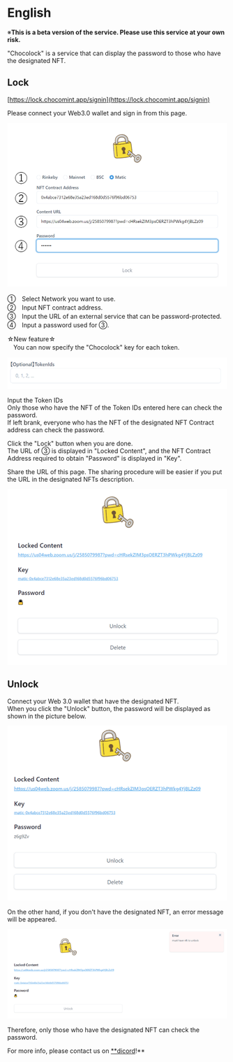 # English

※**This is a beta version of the service. Please use this service at your own risk.**

"Chocolock" is a service that can display the password to those who have the designated NFT.

## Lock

[https://lock.chocomint.app/signin](https://lock.chocomint.app/signin)

Please connect your Web3.0 wallet and sign in from this page.

![](../../../.gitbook/assets/image%20%2836%29.png)

①　Select Network you want to use.  
②　Input NFT contract address.  
③　Input the URL of an external service that can be password-protected.  
④　Input a password used for ③.

☆New feature☆  
　You can now specify the "Chocolock" key for each token.

![](../../../.gitbook/assets/image%20%284%29.png)

Input the Token IDs  
Only those who have the NFT of the Token IDs entered here can check the password.  
If left brank, everyone who has the NFT of the designated NFT Contract address can check the password.

Click the "Lock" button when you are done.  
The URL of ③ is displayed in "Locked Content", and the NFT Contract Address required to obtain "Password" is displayed in "Key".

Share the URL of this page. The sharing procedure will be easier if you put the URL in the designated NFTs description.



![](../../../.gitbook/assets/image%20%283%29.png)

## Unlock

Connect your Web 3.0 wallet that have the designated NFT.  
When you click the "Unlock" button, the password will be displayed as shown in the picture below.

![](../../../.gitbook/assets/image%20%2825%29.png)

On the other hand, if you don't have the designated NFT, an error message will be appeared.

![](../../../.gitbook/assets/image%20%289%29%20%281%29.png)

Therefore, only those who have the designated NFT can check the password.

For more info, please contact us on [\*\*dicord](https://discord.gg/EaCUBgAu)!\*\*

